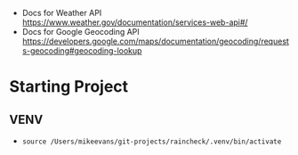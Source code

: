 - Docs for Weather API https://www.weather.gov/documentation/services-web-api#/
- Docs for Google Geocoding API https://developers.google.com/maps/documentation/geocoding/requests-geocoding#geocoding-lookup

# Starting Project

## VENV

- `source /Users/mikeevans/git-projects/raincheck/.venv/bin/activate`